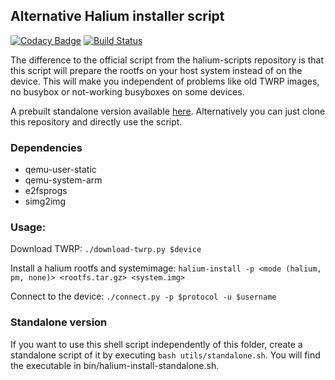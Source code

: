 ## Alternative Halium installer script

[![Codacy Badge](https://api.codacy.com/project/badge/Grade/0c6adc1dd44644b6b688f8fb048434d6)](https://www.codacy.com/app/JBBgameich/halium-install?utm_source=github.com&utm_medium=referral&utm_content=JBBgameich/halium-install&utm_campaign=badger)
[![Build Status](https://travis-ci.org/JBBgameich/halium-install.svg?branch=appimage)](https://travis-ci.org/JBBgameich/halium-install)

The difference to the official script from the halium-scripts repository is that this script will prepare the rootfs on your host system instead of on the device. This will make you independent of problems like old TWRP images, no busybox or not-working busyboxes on some devices.

A prebuilt standalone version available [here](https://github.com/JBBgameich/halium-install/releases). Alternatively you can just clone this repository and directly use the script.

### Dependencies

* qemu-user-static
* qemu-system-arm
* e2fsprogs
* simg2img

### Usage:

Download TWRP:
`./download-twrp.py $device`

Install a halium rootfs and systemimage:
`halium-install -p <mode (halium, pm, none)> <rootfs.tar.gz> <system.img>`

Connect to the device:
`./connect.py -p $protocol -u $username`

### Standalone version
If you want to use this shell script independently of this folder, create a standalone script of it by executing `bash utils/standalone.sh`. You will find the executable in bin/halium-install-standalone.sh.
